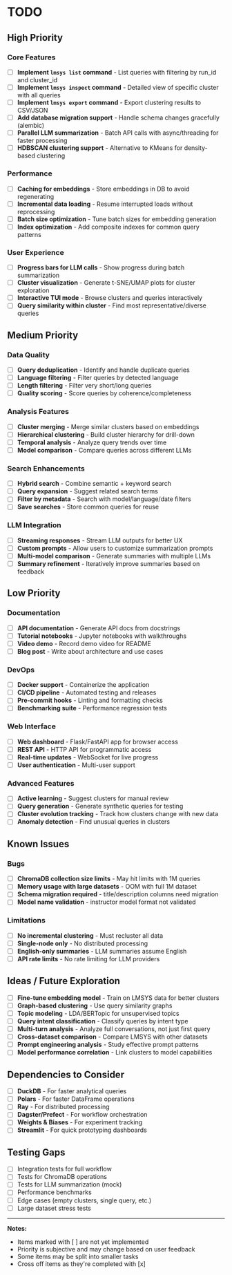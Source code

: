 # TODO

## High Priority

### Core Features
- [ ] **Implement `lmsys list` command** - List queries with filtering by run_id and cluster_id
- [ ] **Implement `lmsys inspect` command** - Detailed view of specific cluster with all queries
- [ ] **Implement `lmsys export` command** - Export clustering results to CSV/JSON
- [ ] **Add database migration support** - Handle schema changes gracefully (alembic)
- [ ] **Parallel LLM summarization** - Batch API calls with async/threading for faster processing
- [ ] **HDBSCAN clustering support** - Alternative to KMeans for density-based clustering

### Performance
- [ ] **Caching for embeddings** - Store embeddings in DB to avoid regenerating
- [ ] **Incremental data loading** - Resume interrupted loads without reprocessing
- [ ] **Batch size optimization** - Tune batch sizes for embedding generation
- [ ] **Index optimization** - Add composite indexes for common query patterns

### User Experience
- [ ] **Progress bars for LLM calls** - Show progress during batch summarization
- [ ] **Cluster visualization** - Generate t-SNE/UMAP plots for cluster exploration
- [ ] **Interactive TUI mode** - Browse clusters and queries interactively
- [ ] **Query similarity within cluster** - Find most representative/diverse queries

## Medium Priority

### Data Quality
- [ ] **Query deduplication** - Identify and handle duplicate queries
- [ ] **Language filtering** - Filter queries by detected language
- [ ] **Length filtering** - Filter very short/long queries
- [ ] **Quality scoring** - Score queries by coherence/completeness

### Analysis Features
- [ ] **Cluster merging** - Merge similar clusters based on embeddings
- [ ] **Hierarchical clustering** - Build cluster hierarchy for drill-down
- [ ] **Temporal analysis** - Analyze query trends over time
- [ ] **Model comparison** - Compare queries across different LLMs

### Search Enhancements
- [ ] **Hybrid search** - Combine semantic + keyword search
- [ ] **Query expansion** - Suggest related search terms
- [ ] **Filter by metadata** - Search with model/language/date filters
- [ ] **Save searches** - Store common queries for reuse

### LLM Integration
- [ ] **Streaming responses** - Stream LLM outputs for better UX
- [ ] **Custom prompts** - Allow users to customize summarization prompts
- [ ] **Multi-model comparison** - Generate summaries with multiple LLMs
- [ ] **Summary refinement** - Iteratively improve summaries based on feedback

## Low Priority

### Documentation
- [ ] **API documentation** - Generate API docs from docstrings
- [ ] **Tutorial notebooks** - Jupyter notebooks with walkthroughs
- [ ] **Video demo** - Record demo video for README
- [ ] **Blog post** - Write about architecture and use cases

### DevOps
- [ ] **Docker support** - Containerize the application
- [ ] **CI/CD pipeline** - Automated testing and releases
- [ ] **Pre-commit hooks** - Linting and formatting checks
- [ ] **Benchmarking suite** - Performance regression tests

### Web Interface
- [ ] **Web dashboard** - Flask/FastAPI app for browser access
- [ ] **REST API** - HTTP API for programmatic access
- [ ] **Real-time updates** - WebSocket for live progress
- [ ] **User authentication** - Multi-user support

### Advanced Features
- [ ] **Active learning** - Suggest clusters for manual review
- [ ] **Query generation** - Generate synthetic queries for testing
- [ ] **Cluster evolution tracking** - Track how clusters change with new data
- [ ] **Anomaly detection** - Find unusual queries in clusters

## Known Issues

### Bugs
- [ ] **ChromaDB collection size limits** - May hit limits with 1M queries
- [ ] **Memory usage with large datasets** - OOM with full 1M dataset
- [ ] **Schema migration required** - title/description columns need migration
- [ ] **Model name validation** - instructor model format not validated

### Limitations
- [ ] **No incremental clustering** - Must recluster all data
- [ ] **Single-node only** - No distributed processing
- [ ] **English-only summaries** - LLM summaries assume English
- [ ] **API rate limits** - No rate limiting for LLM providers

## Ideas / Future Exploration

- [ ] **Fine-tune embedding model** - Train on LMSYS data for better clusters
- [ ] **Graph-based clustering** - Use query similarity graphs
- [ ] **Topic modeling** - LDA/BERTopic for unsupervised topics
- [ ] **Query intent classification** - Classify queries by intent type
- [ ] **Multi-turn analysis** - Analyze full conversations, not just first query
- [ ] **Cross-dataset comparison** - Compare LMSYS with other datasets
- [ ] **Prompt engineering analysis** - Study effective prompt patterns
- [ ] **Model performance correlation** - Link clusters to model capabilities

## Dependencies to Consider

- [ ] **DuckDB** - For faster analytical queries
- [ ] **Polars** - For faster DataFrame operations
- [ ] **Ray** - For distributed processing
- [ ] **Dagster/Prefect** - For workflow orchestration
- [ ] **Weights & Biases** - For experiment tracking
- [ ] **Streamlit** - For quick prototyping dashboards

## Testing Gaps

- [ ] Integration tests for full workflow
- [ ] Tests for ChromaDB operations
- [ ] Tests for LLM summarization (mock)
- [ ] Performance benchmarks
- [ ] Edge cases (empty clusters, single query, etc.)
- [ ] Large dataset stress tests

---

**Notes:**
- Items marked with [ ] are not yet implemented
- Priority is subjective and may change based on user feedback
- Some items may be split into smaller tasks
- Cross off items as they're completed with [x]

